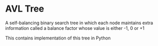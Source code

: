 # AVL Tree

A self-balancing binary search tree in which each node maintains extra information called a balance factor whose value
is either -1, 0 or +1

This contains implementation of this tree in Python
